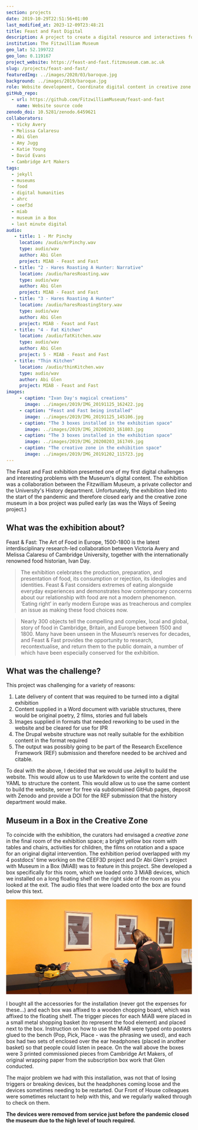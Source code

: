 ```yaml
---
section: projects
date: 2019-10-29T22:51:56+01:00
last_modified_at: 2023-12-09T23:48:21
title: Feast and Fast Digital
description: A project to create a digital resource and interactives for Fitzwilliam Museum's Feast and Fast
institution: The Fitzwilliam Museum
geo_lat: 52.199722
geo_lon: 0.119167
project_website: https://feast-and-fast.fitzmuseum.cam.ac.uk
slug: /projects/feast-and-fast/
featuredImg: ../images/2020/03/baroque.jpg
background: ../images/2019/baroque.jpg  
role: Website development, Coordinate digital content in creative zone.
gitHub_repo: 
  - url: https://github.com/FitzwilliamMuseum/feast-and-fast
    name: Website source code
zenodo_doi: 10.5281/zenodo.6459621
collaborators:
  - Vicky Avery
  - Melissa Calaresu
  - Abi Glen 
  - Amy Jugg
  - Katie Young
  - David Evans
  - Cambridge Art Makers
tags:
  - jekyll
  - museums
  - food
  - digital humanities
  - ahrc 
  - ceef3d
  - miab
  - museum in a Box
  - last minute digital
audio:
   - title: 1 - Mr Pinchy
     location: /audio/mrPinchy.wav
     type: audio/wav
     author: Abi Glen
     project: MIAB - Feast and Fast
   - title: "2 - Hares Roasting A Hunter: Narrative"
     location: /audio/haresRoasting.wav
     type: audio/wav
     author: Abi Glen
     project: MIAB - Feast and Fast
   - title: "3 - Hares Roasting A Hunter"
     location: /audio/haresRoastingStory.wav
     type: audio/wav  
     author: Abi Glen
     project: MIAB - Feast and Fast
   - title: "4 - Fat Kitchen"
     location: /audio/fatKitchen.wav
     type: audio/wav  
     author: Abi Glen
     project: 5 - MIAB - Feast and Fast
   - title: "Thin Kitchen"
     location: /audio/thinKitchen.wav
     type: audio/wav  
     author: Abi Glen
     project: MIAB - Feast and Fast
images:
     - caption: "Ivan Day's magical creations"
       image: ../images/2019/IMG_20191125_162422.jpg
     - caption: "Feast and Fast being installed"
       image: ../images/2019/IMG_20191125_145106.jpg
     - caption: "The 3 boxes installed in the exhibition space"
       image: ../images/2019/IMG_20200203_161803.jpg
     - caption: "The 3 boxes installed in the exhibition space"
       image: ../images/2019/IMG_20200203_161749.jpg
     - caption: "The creative zone in the exhibition space"
       image: ../images/2019/IMG_20191202_115723.jpg
---
```


The Feast and Fast exhibition presented one of my first digital challenges and interesting problems
with the Museum's digital content. The exhibition was a collaboration between the Fitzwilliam Museum, a
private collector and the University's History department. Unfortunately, the exhibition bled into the start of the pandemic 
and therefore closed early and the creative zone museum in a box project was pulled early (as was the Ways of Seeing project.)

## What was the exhibition about?

Feast & Fast: The Art of Food in Europe, 1500-1800 is the latest interdisciplinary research-led collaboration between Victoria Avery and Melissa Calaresu of Cambridge University, together with the internationally renowned food historian, Ivan Day.

> The exhibition celebrates the production, preparation, and presentation of food, its consumption or rejection, its ideologies and identities. Feast & Fast considers extremes of eating alongside everyday experiences and demonstrates how contemporary concerns about our relationship with food are not a modern phenomenon. ‘Eating right’ in early modern Europe was as treacherous and complex an issue as making these food choices now.

> Nearly 300 objects tell the compelling and complex, local and global, story of food in Cambridge, Britain, and Europe between 1500 and 1800. Many have been unseen in the Museum’s reserves for decades, and Feast & Fast provides the opportunity to research, recontextualise, and return them to the public domain, a number of which have been especially conserved for the exhibition.

## What was the challenge?

This project was challenging for a variety of reasons:

1. Late delivery of content that was required to be turned into a digital exhibition
2. Content supplied in a Word document with variable structures, there would be original poetry, 2 films, stories and full labels
3. Images supplied in formats that needed reworking to be used in the website and be cleared for use for IPR
4. The Drupal website structure was not really suitable for the exhibition content in the format required
5. The output was possibly going to be part of the Research Excellence Framework (REF) submission and therefore needed to be archived and citable.

To deal with the above, I decided that we would use Jekyll to build the website. This would allow us to use Markdown to write the content and use YAML to structure the content. This would allow us to use the same content to build the website, server for free via subdomained GitHub pages, deposit with Zenodo and provide a DOI for the REF submission that the history department would make.  

## Museum in a Box in the Creative Zone

To coincide with the exhibition, the curators had envisaged a _creative zone_ in the final room of the exhibition space; a bright yellow box room with 
tables and chairs, activities for children, the films on rotation and a space for an original digital intervention. The exhibition 
period overlapped with my 4 postdocs' time working on the CEEF3D project and Dr Abi Glen's project with Museum in a Box (MiAB) was to feature in this project. 
She developed a box specifically for this room, which we loaded onto 3 MiAB devices, which we installed on a long floating shelf on the right side of the room as you looked at the exit. The audio files 
that were loaded onto the box are found below this text. 

![Installation of the boxes in the Creative Zone](../images/2019/IMG_20191219_155135.jpg)

I bought all the accessories for the installation (never got the expenses for these...) and each box was affixed to a wooden chopping board, which 
was affixed to the floating shelf. The trigger pieces for each MiAB were placed in a small metal shopping basket (to represent the food element) and placed next to the box. Instruction on how to use the MiAB
were typed onto posters glued to the bench (Pop, Pick, Place - was the phrasing we used), and each box had two sets of enclosed over the ear headphones (placed in another basket) so that people could listen in peace.
On the wall above the boxes were 3 printed commissioned pieces from Cambridge Art Makers, of original wrapping paper from the subscription box work that Glen conducted.

The major problem we had with this installation, was not that of losing triggers or breaking devices, but the headphones coming loose and the devices sometimes needing to be restarted. Our 
Front of House colleagues were sometimes reluctant to help with this, and we regularly walked through to check on them.

**The devices were removed from service just before the pandemic closed the museum due to the high level of touch required.** 